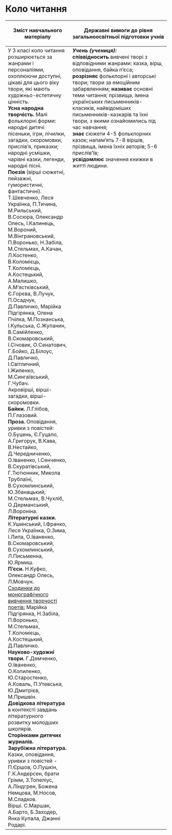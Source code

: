 # Коло читання
<table>
<thead>
  <tr>
    <th width="40%" align="center"><p>Зміст навчального матеріалу</p></td>
    <th width="60%" align="center"><p>Державні вимоги до рівня загальноосвітньої підготовки учнів</p></td>
  </tr>
</thead>
<tbody>
  <tr>
    <td width="40%" style="vertical-align:top !important;">
У 3 класі коло читання розширюється за жанрами і персоналіями, охоплюючи доступні, цікаві для цього віку твори, які мають художньо-естетичну цінність.<br>
<b>Усна народна творчість.</b> Малі фольклорні форми: народні дитячі пісеньки, ігри, лічилки, загадки, скоромовки, прислів’я, приказки; народні усмішки, чарівні казки, легенди, народні пісні.<br>
<b>Поезія</b> (вірші сюжетні, пейзажні, гумористичні, фантастичні). Т.Шевченко, Леся Українка, П.Тичина, М.Рильський, В.Сосюра, Олександр Олесь, І.Калинець, М.Вороний, М.Вінграновський, П.Воронько, Н.Забіла, М.Стельмах, А.Качан, Л.Костенко, В.Коломієць, Т.Коломієць, А.Костецький, А.Малишко, А.М’ястківський, Є.Горєва, В.Лучук, П.Осадчук, Д.Павличко, Марійка Підгірянка, Олена Пчілка, М.Познанська, І.Кульська, С.Жупанин, В.Самійленко, В.Скомаровський, І.Січовик, О.Сенатович, Г.Бойко, Д.Білоус, Д.Павличко, І.Світличний, І.Жиленко, М.Сингаївський, Г.Чубач.<br>
Акровірші, вірші-загадки, вірші-скоромовки.<br>
<b>Байки.</b> Л.Глібов, П.Глазовий.<br>
<b>Проза.</b> Оповідання, уривки з повістей: О.Буцень, Є.Гуцало, А.Григорук, В.Кава, В.Нестайко, Д.Чередниченко, О.Іваненко, І.Сенченко, В.Скуратівський, Г.Тютюнник, Микола Трублаїні, В.Сухомлинський, Ю.Збанацький, М.Стельмах, В.Чухліб, О.Дерманський, Л.Вороніна.<br>
<b>Літературні казки.</b> К.Ушинський, І.Франко, Леся Українка, О.Зима, І.Липа, О.Іваненко, В.Скомаровський, В.Сухомлинський, Л.Письменна, Ю.Ярмиш.<br>
<b>П’єси.</b> Н.Куфко, Олександр Олесь, Л.Мовчун.<br>
<u>Сходинки до монографічного вивчення творчості поетів:</u> Марійка Підгірянка, Н.Забіла, П.Воронько, М.Стельмах, Т.Коломієць, А.Костецький, Д.Павличко.<br>
<b>Науково-художні твори.</b> Г.Демченко, О.Іваненко, О.Копиленко, Ю.Старостенко, А.Коваль, П.Утевська, Ю.Дмитрієв, М.Пришвін.<br>
<b>Довідкова література</b> в контексті завдань літературного розвитку молодших школярів.<br>
<b>Сторінками дитячих журналів.</b><br>
<b>Зарубіжна література.</b> Казки, оповідання, уривки з повістей - П.Єршов, О.Пушкін, Г.К.Андерсен, брати Грімм, З.Топеліус, А.Ліндгрен, Божена Немцова, М.Носов, М.Сладков.<br>
Вірші. С.Маршак, А.Барто, Б.Заходер, Янка Купала, Джанні Родарі.<br></td>
    <td width="60%" style="vertical-align:top !important;">
<i><b>Учень (учениця):</b></i><br>
<b>співвідносить</b> вивчені творі з відповідними жанрами: казка, вірш, оповідання, байка п’єса; <br>
<b>розрізняє</b> фольклорні і авторські твори; твори за емоційним забарвленням; <b>називає</b> основні теми читання; прізвища, імена українських письменників-класиків, найвідоміших письменників-казкарів та їхні твори, з якими ознайомились під час навчання; <br>
<b>знає</b> сюжети 4-5 фольклорних казок; напам’ять 7-8 віршів, прізвища, імена їхніх авторів; 5-6 прислів’їв; <br>
<b>усвідомлює</b> значення книжки в житті людини.<br></td>
  </tr>
</tbody>
</table>
